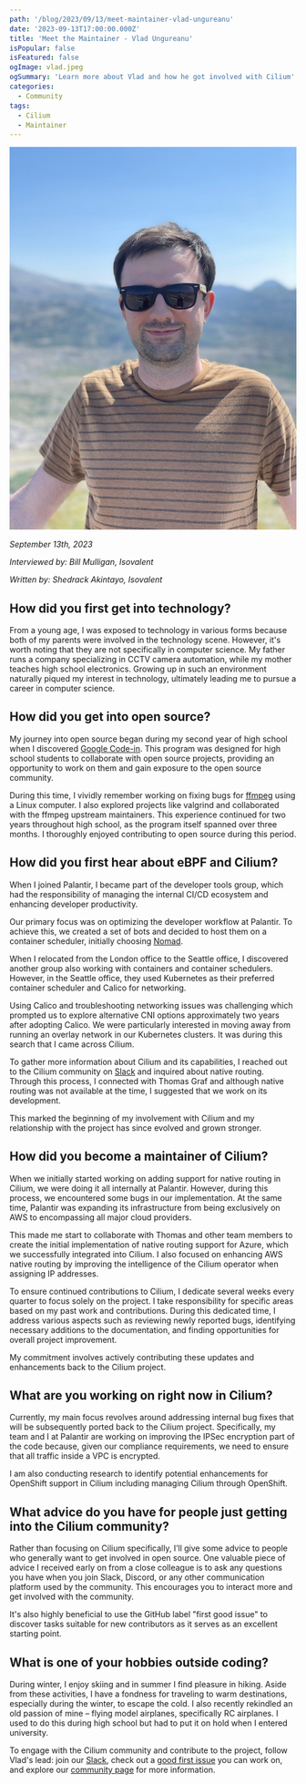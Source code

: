 ```yaml
---
path: '/blog/2023/09/13/meet-maintainer-vlad-ungureanu'
date: '2023-09-13T17:00:00.000Z'
title: 'Meet the Maintainer - Vlad Ungureanu'
isPopular: false
isFeatured: false
ogImage: vlad.jpeg
ogSummary: 'Learn more about Vlad and how he got involved with Cilium'
categories:
  - Community
tags:
  - Cilium
  - Maintainer
---
```


![Vlad Ungureanu](vlad.jpeg)

_September 13th, 2023_

_Interviewed by: Bill Mulligan, Isovalent_

_Written by: Shedrack Akintayo, Isovalent_

## How did you first get into technology?

From a young age, I was exposed to technology in various forms because both of my parents were involved in the technology scene. However, it's worth noting that they are not specifically in computer science. My father runs a company specializing in CCTV camera automation, while my mother teaches high school electronics. Growing up in such an environment naturally piqued my interest in technology, ultimately leading me to pursue a career in computer science.

## How did you get into open source?

My journey into open source began during my second year of high school when I discovered [Google Code-in](https://codein.withgoogle.com/). This program was designed for high school students to collaborate with open source projects, providing an opportunity to work on them and gain exposure to the open source community.

During this time, I vividly remember working on fixing bugs for [ffmpeg](https://www.ffmpeg.org/) using a Linux computer. I also explored projects like valgrind and collaborated with the ffmpeg upstream maintainers. This experience continued for two years throughout high school, as the program itself spanned over three months. I thoroughly enjoyed contributing to open source during this period.

## How did you first hear about eBPF and Cilium?

When I joined Palantir, I became part of the developer tools group, which had the responsibility of managing the internal CI/CD ecosystem and enhancing developer productivity.

Our primary focus was on optimizing the developer workflow at Palantir. To achieve this, we created a set of bots and decided to host them on a container scheduler, initially choosing [Nomad](https://www.nomadproject.io/).

When I relocated from the London office to the Seattle office, I discovered another group also working with containers and container schedulers. However, in the Seattle office, they used Kubernetes as their preferred container scheduler and Calico for networking.

Using Calico and troubleshooting networking issues was challenging which prompted us to explore alternative CNI options approximately two years after adopting Calico. We were particularly interested in moving away from running an overlay network in our Kubernetes clusters. It was during this search that I came across Cilium.

To gather more information about Cilium and its capabilities, I reached out to the Cilium community on [Slack](https://cilium.herokuapp.com/) and inquired about native routing. Through this process, I connected with Thomas Graf and although native routing was not available at the time, I suggested that we work on its development.

This marked the beginning of my involvement with Cilium and my relationship with the project has since evolved and grown stronger.

## How did you become a maintainer of Cilium?

When we initially started working on adding support for native routing in Cilium, we were doing it all internally at Palantir. However, during this process, we encountered some bugs in our implementation. At the same time, Palantir was expanding its infrastructure from being exclusively on AWS to encompassing all major cloud providers.

This made me start to collaborate with Thomas and other team members to create the initial implementation of native routing support for Azure, which we successfully integrated into Cilium. I also focused on enhancing AWS native routing by improving the intelligence of the Cilium operator when assigning IP addresses.

To ensure continued contributions to Cilium, I dedicate several weeks every quarter to focus solely on the project. I take responsibility for specific areas based on my past work and contributions. During this dedicated time, I address various aspects such as reviewing newly reported bugs, identifying necessary additions to the documentation, and finding opportunities for overall project improvement.

My commitment involves actively contributing these updates and enhancements back to the Cilium project.

## What are you working on right now in Cilium?

Currently, my main focus revolves around addressing internal bug fixes that will be subsequently ported back to the Cilium project. Specifically, my team and I at Palantir are working on improving the IPSec encryption part of the code because, given our compliance requirements, we need to ensure that all traffic inside a VPC is encrypted.

I am also conducting research to identify potential enhancements for OpenShift support in Cilium including managing Cilium through OpenShift.

## What advice do you have for people just getting into the Cilium community?

Rather than focusing on Cilium specifically, I’ll give some advice to people who generally want to get involved in open source. One valuable piece of advice I received early on from a close colleague is to ask any questions you have when you join Slack, Discord, or any other communication platform used by the community. This encourages you to interact more and get involved with the community.

It's also highly beneficial to use the GitHub label "first good issue" to discover tasks suitable for new contributors as it serves as an excellent starting point.

## What is one of your hobbies outside coding?

During winter, I enjoy skiing and in summer I find pleasure in hiking. Aside from these activities, I have a fondness for traveling to warm destinations, especially during the winter, to escape the cold. I also recently rekindled an old passion of mine – flying model airplanes, specifically RC airplanes. I used to do this during high school but had to put it on hold when I entered university.

To engage with the Cilium community and contribute to the project, follow Vlad's lead: join our [Slack](https://cilium.herokuapp.com/), check out a [good first issue](https://github.com/cilium/cilium/issues?q=is%3Aopen+is%3Aissue+label%3Agood-first-issue) you can work on, and explore our [community page](https://cilium.io/get-involved/) for more information.
